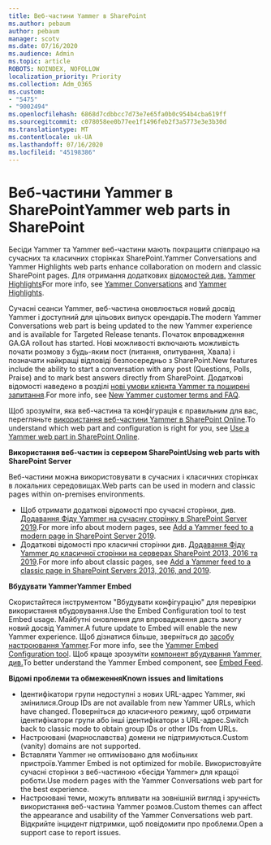 ```yaml
---
title: Веб-частини Yammer в SharePoint
ms.author: pebaum
author: pebaum
manager: scotv
ms.date: 07/16/2020
ms.audience: Admin
ms.topic: article
ROBOTS: NOINDEX, NOFOLLOW
localization_priority: Priority
ms.collection: Adm_O365
ms.custom:
- "5475"
- "9002494"
ms.openlocfilehash: 6868d7cdbbcc7d73e7e65fa0b0c954b4cba619ff
ms.sourcegitcommit: c078058ee0b77ee1f1496feb2f3a5773e3e3b30d
ms.translationtype: MT
ms.contentlocale: uk-UA
ms.lasthandoff: 07/16/2020
ms.locfileid: "45198386"
---
```

# <a name="yammer-web-parts-in-sharepoint"></a><span data-ttu-id="0ef63-102">Веб-частини Yammer в SharePoint</span><span class="sxs-lookup"><span data-stu-id="0ef63-102">Yammer web parts in SharePoint</span></span>

<span data-ttu-id="0ef63-103">Бесіди Yammer та Yammer веб-частини мають покращити співпрацю на сучасних та класичних сторінках SharePoint.</span><span class="sxs-lookup"><span data-stu-id="0ef63-103">Yammer Conversations and Yammer Highlights web parts enhance collaboration on modern and classic SharePoint pages.</span></span> <span data-ttu-id="0ef63-104">Для отримання додаткових [відомостей див.](https://support.microsoft.com/office/use-a-yammer-web-part-in-sharepoint-online-a53cfa0c-3d09-42c8-a286-1038a81c59da#conversations) [Yammer Highlights](https://support.microsoft.com/office/use-a-yammer-web-part-in-sharepoint-online-a53cfa0c-3d09-42c8-a286-1038a81c59da#highlights)</span><span class="sxs-lookup"><span data-stu-id="0ef63-104">For more info, see [Yammer Conversations](https://support.microsoft.com/office/use-a-yammer-web-part-in-sharepoint-online-a53cfa0c-3d09-42c8-a286-1038a81c59da#conversations)  and  [Yammer Highlights](https://support.microsoft.com/office/use-a-yammer-web-part-in-sharepoint-online-a53cfa0c-3d09-42c8-a286-1038a81c59da#highlights).</span></span>    

<span data-ttu-id="0ef63-105">Сучасні сеанси Yammer, веб-частина оновлюється новий досвід Yammer і доступний для цільових випуск орендарів.</span><span class="sxs-lookup"><span data-stu-id="0ef63-105">The modern Yammer Conversations web part is being updated to the new Yammer experience and is available for Targeted Release tenants.</span></span> <span data-ttu-id="0ef63-106">Початок впровадження GA.</span><span class="sxs-lookup"><span data-stu-id="0ef63-106">GA rollout has started.</span></span> <span data-ttu-id="0ef63-107">Нові можливості включають можливість почати розмову з будь-яким пост (питання, опитування, Хвала) і позначати найкращі відповіді безпосередньо з SharePoint.</span><span class="sxs-lookup"><span data-stu-id="0ef63-107">New features include the ability to start a conversation with any post (Questions, Polls, Praise) and to mark best answers directly from SharePoint.</span></span> <span data-ttu-id="0ef63-108">Додаткові відомості наведено в розділі [нові умови клієнта Yammer та поширені запитання](https://docs.microsoft.com/yammer/get-started-with-yammer/newyammer-faq).</span><span class="sxs-lookup"><span data-stu-id="0ef63-108">For more info, see [New Yammer customer terms and FAQ](https://docs.microsoft.com/yammer/get-started-with-yammer/newyammer-faq).</span></span>

 <span data-ttu-id="0ef63-109">Щоб зрозуміти, яка веб-частина та конфігурація є правильним для вас, перегляньте [використання веб-частини Yammer в SharePoint Online](https://support.microsoft.com/office/use-a-yammer-web-part-in-sharepoint-online-a53cfa0c-3d09-42c8-a286-1038a81c59da).</span><span class="sxs-lookup"><span data-stu-id="0ef63-109">To understand which web part and configuration is right for you, see [Use a Yammer web part in SharePoint Online](https://support.microsoft.com/office/use-a-yammer-web-part-in-sharepoint-online-a53cfa0c-3d09-42c8-a286-1038a81c59da).</span></span>  

<span data-ttu-id="0ef63-110">**Використання веб-частин із сервером SharePoint**</span><span class="sxs-lookup"><span data-stu-id="0ef63-110">**Using web parts with SharePoint Server**</span></span>  

<span data-ttu-id="0ef63-111">Веб-частини можна використовувати в сучасних і класичних сторінках в локальних середовищах.</span><span class="sxs-lookup"><span data-stu-id="0ef63-111">Web parts can be used in modern and classic pages within on-premises environments.</span></span>

- <span data-ttu-id="0ef63-112">Щоб отримати додаткові відомості про сучасні сторінки, див. [Додавання Фіду Yammer на сучасну сторінку в SharePoint Server 2019](https://docs.microsoft.com/yammer/integrate-yammer-with-other-apps/embed-a-feed-into-a-sharepoint-site#add-a-yammer-feed-to-a-modern-page-in-sharepoint-server-2019).</span><span class="sxs-lookup"><span data-stu-id="0ef63-112">For more info about modern pages, see [Add a Yammer feed to a modern page in SharePoint Server 2019](https://docs.microsoft.com/yammer/integrate-yammer-with-other-apps/embed-a-feed-into-a-sharepoint-site#add-a-yammer-feed-to-a-modern-page-in-sharepoint-server-2019).</span></span> 
- <span data-ttu-id="0ef63-113">Додаткові відомості про класичні сторінки див. [Додавання Фіду Yammer до класичної сторінки на серверах SharePoint 2013, 2016 та 2019](https://docs.microsoft.com/yammer/integrate-yammer-with-other-apps/embed-a-feed-into-a-sharepoint-site#add-a-yammer-feed-to-a-classic-page-in-sharepoint-servers-2013-2016-and-2019).</span><span class="sxs-lookup"><span data-stu-id="0ef63-113">For more info about classic pages, see [Add a Yammer feed to a classic page in SharePoint Servers 2013, 2016, and 2019](https://docs.microsoft.com/yammer/integrate-yammer-with-other-apps/embed-a-feed-into-a-sharepoint-site#add-a-yammer-feed-to-a-classic-page-in-sharepoint-servers-2013-2016-and-2019).</span></span>

<span data-ttu-id="0ef63-114">**Вбудувати Yammer**</span><span class="sxs-lookup"><span data-stu-id="0ef63-114">**Yammer Embed**</span></span>  

<span data-ttu-id="0ef63-115">Скористайтеся інструментом "Вбудувати конфігурацію" для перевірки використання вбудовування.</span><span class="sxs-lookup"><span data-stu-id="0ef63-115">Use the Embed Configuration tool to test Embed usage.</span></span> <span data-ttu-id="0ef63-116">Майбутні оновлення для впровадження дасть змогу новий досвід Yammer.</span><span class="sxs-lookup"><span data-stu-id="0ef63-116">A future update to Embed will enable the new Yammer experience.</span></span> <span data-ttu-id="0ef63-117">Щоб дізнатися більше, зверніться до [засобу настроювання Yammer](https://aka.ms/YammerEmbedConfigureTool).</span><span class="sxs-lookup"><span data-stu-id="0ef63-117">For more info, see the [Yammer Embed Configuration tool](https://aka.ms/YammerEmbedConfigureTool).</span></span> <span data-ttu-id="0ef63-118">Щоб краще зрозуміти [компонент вбудування Yammer, див.](https://aka.ms/YammerDevDocs)</span><span class="sxs-lookup"><span data-stu-id="0ef63-118">To better understand the Yammer Embed component, see [Embed Feed](https://aka.ms/YammerDevDocs).</span></span>

<span data-ttu-id="0ef63-119">**Відомі проблеми та обмеження**</span><span class="sxs-lookup"><span data-stu-id="0ef63-119">**Known issues and limitations**</span></span>

- <span data-ttu-id="0ef63-120">Ідентифікатори групи недоступні з нових URL-адрес Yammer, які змінилися.</span><span class="sxs-lookup"><span data-stu-id="0ef63-120">Group IDs are not available from new Yammer URLs, which have changed.</span></span> <span data-ttu-id="0ef63-121">Поверніться до класичного режиму, щоб отримати ідентифікатори групи або інші ідентифікатори з URL-адрес.</span><span class="sxs-lookup"><span data-stu-id="0ef63-121">Switch back to classic mode to obtain group IDs or other IDs from URLs.</span></span>
- <span data-ttu-id="0ef63-122">Настроювані (марнославства) домени не підтримуються.</span><span class="sxs-lookup"><span data-stu-id="0ef63-122">Custom (vanity) domains are not supported.</span></span>
- <span data-ttu-id="0ef63-123">Вставляти Yammer не оптимізовано для мобільних пристроїв.</span><span class="sxs-lookup"><span data-stu-id="0ef63-123">Yammer Embed is not optimized for mobile.</span></span> <span data-ttu-id="0ef63-124">Використовуйте сучасні сторінки з веб-частиною «бесіди Yammer» для кращої роботи.</span><span class="sxs-lookup"><span data-stu-id="0ef63-124">Use modern pages with the Yammer Conversations web part for the best experience.</span></span>
- <span data-ttu-id="0ef63-125">Настроювані теми, можуть впливати на зовнішній вигляд і зручність використання веб-частина Yammer розмов.</span><span class="sxs-lookup"><span data-stu-id="0ef63-125">Custom themes can affect the appearance and usability of the Yammer Conversations web part.</span></span> <span data-ttu-id="0ef63-126">Відкрийте інцидент підтримки, щоб повідомити про проблеми.</span><span class="sxs-lookup"><span data-stu-id="0ef63-126">Open a support case to report issues.</span></span>